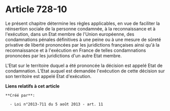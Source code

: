 # Article 728-10

Le présent chapitre détermine les règles applicables, en vue de faciliter la réinsertion sociale de la personne condamnée, à
la reconnaissance et à l'exécution, dans un Etat membre de l'Union européenne, des condamnations pénales définitives à une
peine ou à une mesure de sûreté privative de liberté prononcées par les juridictions françaises ainsi qu'à la reconnaissance
et à l'exécution en France de telles condamnations prononcées par les juridictions d'un autre Etat membre. 

L'Etat sur le territoire duquel a été prononcée la décision est appelé Etat de condamnation. L'Etat auquel est demandée
l'exécution de cette décision sur son territoire est appelé Etat d'exécution.

**Liens relatifs à cet article**

	**Créé par**:

	  - Loi n°2013-711 du 5 août 2013 - art. 11
